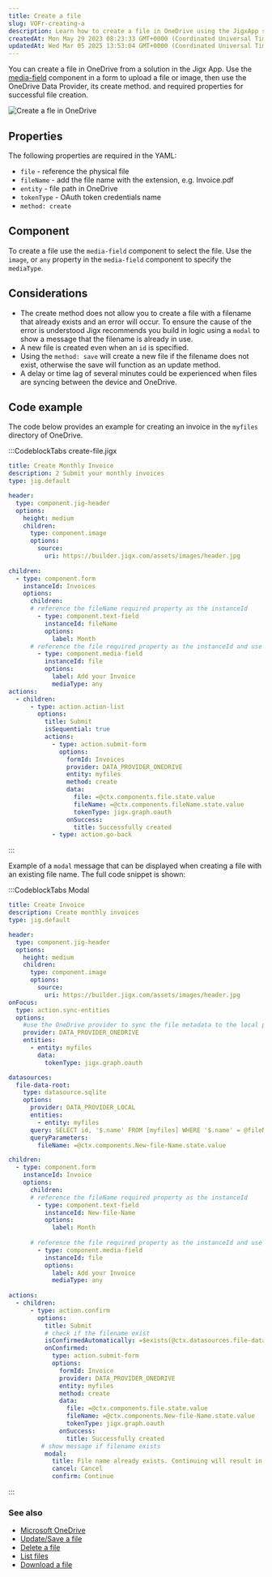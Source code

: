 ```yaml
---
title: Create a file
slug: VOFr-creating-a
description: Learn how to create a file in OneDrive using the JigxApp solution with this comprehensive document. Discover the necessary properties, like file, fileName, entity, tokenType, and method, and understand the usage of the media-field component 
createdAt: Mon May 29 2023 08:23:33 GMT+0000 (Coordinated Universal Time)
updatedAt: Wed Mar 05 2025 13:53:04 GMT+0000 (Coordinated Universal Time)
---
```


You can create a file in OneDrive from a solution in the Jigx App. Use the [media-field](./../../Components/form/media-field.md) component in a form to upload a file or image, then use the OneDrive Data Provider, its create method. and required properties for successful file creation.

![Create a fle in OneDrive](https://archbee-image-uploads.s3.amazonaws.com/0TQnKgJpsWhT3gQzQOhdY-B7GW14UgkHNegydoHOqrQ-20250305-135300.png "Create a fle in OneDrive")

## Properties

The following properties are required in the YAML:

- `file` - reference the physical file&#x20;
- `fileName` - add the file name with the extension, e.g. Invoice.pdf&#x20;
- `entity` - file path in OneDrive
- `tokenType` - OAuth token credentials name
- `method: create`

## Component

To create a file use the `media-field` component to select the file. Use the `image`, or `any` property in the `media-field` component to specify the `mediaType`.&#x20;

## Considerations

- The create method does not allow you to create a file with a filename that already exists and an error will occur. To ensure the cause of the error is understood Jigx recommends you build in logic using a `modal` to show a message that the filename is already in use.
- A new file is created even when an `id` is specified.
- Using the `method: save` will create a new file if the filename does not exist, otherwise the save will function as an update method.
- A delay or time lag of several minutes could be experienced when files are syncing between the device and OneDrive.

## Code example

The code below provides an example for creating an invoice in the `myfiles` directory of OneDrive.

:::CodeblockTabs
create-file.jigx

```yaml
title: Create Monthly Invoice 
description: 2 Submit your monthly invoices
type: jig.default

header:
  type: component.jig-header
  options:
    height: medium
    children:
      type: component.image
      options:
        source:
          uri: https://builder.jigx.com/assets/images/header.jpg
  
children:
  - type: component.form
    instanceId: Invoices
    options:
      children:
      # reference the fileName required property as the instanceId      
        - type: component.text-field
          instanceId: fileName
          options:
            label: Month
      # reference the file required property as the instanceId and use the media field to add the physical file, use any mediaType to allow files of different formats to be selected     
        - type: component.media-field
          instanceId: file
          options:
            label: Add your Invoice
            mediaType: any
actions:
  - children:
      - type: action.action-list
        options:
          title: Submit
          isSequential: true
          actions:
            - type: action.submit-form
              options:
                formId: Invoices
                provider: DATA_PROVIDER_ONEDRIVE
                entity: myfiles
                method: create
                data: 
                  file: =@ctx.components.file.state.value
                  fileName: =@ctx.components.fileName.state.value
                  tokenType: jigx.graph.oauth
                onSuccess: 
                  title: Successfully created   
            - type: action.go-back
```
:::

Example of a `modal` message that can be displayed when creating a file with an existing file name. The full code snippet is shown:

:::CodeblockTabs
Modal

```yaml
title: Create Invoice 
description: Create monthly invoices
type: jig.default

header:
  type: component.jig-header
  options:
    height: medium
    children:
      type: component.image
      options:
        source:
          uri: https://builder.jigx.com/assets/images/header.jpg
onFocus: 
  type: action.sync-entities
  options: 
    #use the OneDrive provider to sync the file metadata to the local provider
    provider: DATA_PROVIDER_ONEDRIVE
    entities:
      - entity: myfiles
        data: 
          tokenType: jigx.graph.oauth 

datasources:
  file-data-root: 
    type: datasource.sqlite
    options:
      provider: DATA_PROVIDER_LOCAL
      entities:
        - entity: myfiles
      query: SELECT id, '$.name' FROM [myfiles] WHERE '$.name' = @fileName ORDER BY '$.name' DESC
      queryParameters:
        fileName: =@ctx.components.New-file-Name.state.value

children: 
  - type: component.form
    instanceId: Invoice
    options:
      children:
      # reference the fileName required property as the instanceId      
        - type: component.text-field
          instanceId: New-file-Name
          options:
            label: Month
            
      # reference the file required property as the instanceId and use the media field to add the physical file, use any mediaType to allow files of different formats to be selected     
        - type: component.media-field
          instanceId: file
          options:
            label: Add your Invoice
            mediaType: any
          
actions:
  - children:
      - type: action.confirm
        options:
          title: Submit
          # check if the filename exist
          isConfirmedAutomatically: =$exists(@ctx.datasources.file-data-root.name) ? false:true
          onConfirmed: 
            type: action.submit-form
            options: 
              formId: Invoice
              provider: DATA_PROVIDER_ONEDRIVE
              entity: myfiles
              method: create
              data:
                file: =@ctx.components.file.state.value
                fileName: =@ctx.components.New-file-Name.state.value
                tokenType: jigx.graph.oauth
              onSuccess: 
                title: Successfully created
         # show message if filename exists       
          modal:
            title: File name already exists. Continuing will result in an error.
            cancel: Cancel
            confirm: Continue
```
:::

### See also

- [Microsoft OneDrive]()
- [Update/Save a file](<./Update_Save a file.md>)
- [Delete a file](<./Delete a file.md>)
- [List files](<./List files.md>)
- [Download a file](<./Download a file.md>)

